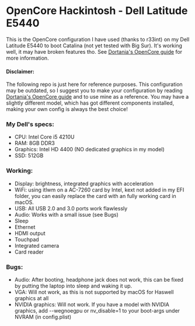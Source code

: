 # OpenCore Hackintosh - Dell Latitude E5440
This is the OpenCore configuration I have used (thanks to r33int) on my Dell Latitude E5440 to boot Catalina (not yet tested with Big Sur). It's working well, it may have broken features tho. See 
[Dortania's OpenCore guide](https://dortania.github.io/OpenCore-Install-Guide/config-laptop.plist/haswell.html#deviceproperties) for more information. 

#### Disclaimer:
The following repo is just here for reference purposes. This configuration may be outdated, so I suggest you to make your configuration by reading [Dortania's OpenCore guide](https://dortania.github.io/OpenCore-Install-Guide/config-laptop.plist/haswell.html#deviceproperties) and to use mine as a reference. You may have a slightly different model, which has got different components installed, making your own config is always the best choice!

### My Dell's specs:
* CPU: Intel Core i5 4210U
* RAM: 8GB DDR3
* Graphics: Intel HD 4400 (NO dedicated graphics in my model)
* SSD: 512GB

### Working:

* Display: brightness, integrated graphics with acceleration
* WiFi: using itlwm on a AC-7260 card by Intel, kext not added in my EFI folder, you can easily replace the card with an fully working card in macOS.
* USB: All USB 2.0 and 3.0 ports work flawlessly
* Audio: Works with a small issue (see Bugs)
* Sleep
* Ethernet
* HDMI output
* Touchpad
* Integrated camera
* Card reader

### Bugs:

* Audio: After booting, headphone jack does not work, this can be fixed by putting the laptop into sleep and waking it up.
* VGA: Will not work, as this is not supported by macOS for Haswell graphics at all
* NVIDIA graphics: Will not work. If you have a model with NVIDIA graphics, add --wegnoegpu or nv_disable=1 to your boot-args under NVRAM (in config.plist)

